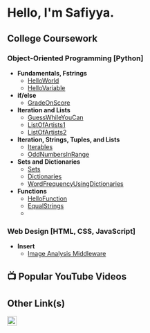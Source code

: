 <h1>Hello, I'm Safiyya.</h1>

<h2>College Coursework</h2>

<h3>Object-Oriented Programming [Python]</h3>

- <b>Fundamentals, Fstrings</b>
  - [HelloWorld](https://github.com/lanternofsea/HelloWorld/)
  - [HelloVariable](https://github.com/lanternofsea/HelloVariable)
- <b>if/else</b>
  - [GradeOnScore](https://github.com/lanternofsea/GradeOnScore)
- <b>Iteration and Lists</b>
  - [GuessWhileYouCan](https://github.com/lanternofsea/GuessWhileYouCan)
  - [ListOfArtists1](https://github.com/lanternofsea/ListOfArtists1)
  - [ListOfArtists2](https://github.com/lanternofsea/ListOfArtists2)
- <b>Iteration, Strings, Tuples, and Lists</b>
  - [Iterables](https://github.com/lanternofsea/Iterables)
  - [OddNumbersInRange](https://github.com/lanternofsea/OddNumbersInRange)
- <b>Sets and Dictionaries</b>
  - [Sets](https://github.com/lanternofsea/Sets/tree/main)
  - [Dictionaries](https://github.com/lanternofsea/Dictionaries)
  - [WordFrequencyUsingDictionaries](https://github.com/lanternofsea/WordFrequencies)
- <b>Functions</b>
  - [HelloFunction](https://github.com/lanternofsea/HelloFunction)
  - [EqualStrings](https://github.com/lanternofsea/EqualStrings)
  - []()
    
<h3>Web Design [HTML, CSS, JavaScript]</h3>

- <b>Insert</b>
  - [Image Analysis Middleware](https://github.com/joshmadakor1/4chan-Image-Analysis-Middleware-C964) 

<h2>📺 Popular YouTube Videos</h2>



<h2>Other Link(s)</h2>

[<img align="left" alt="SafiyyaAsma | LinkedIn" width="22px" src="https://cdn.jsdelivr.net/npm/simple-icons@v3/icons/linkedin.svg" />][linkedin]

[linkedin]: https://linkedin.com/in/safiyyaasma

<!--
**joshmadakor1/joshmadakor1** is a ✨ _special_ ✨ repository because its `README.md` (this file) appears on your GitHub profile.

Here are some ideas to get you started:

- 🔭 I’m currently working on ...
- 🌱 I’m currently learning ...
- 👯 I’m looking to collaborate on ...
- 🤔 I’m looking for help with ...
- 💬 Ask me about ...
- 📫 How to reach me: ...
- 😄 Pronouns: ...
- ⚡ Fun fact: ...
-->
